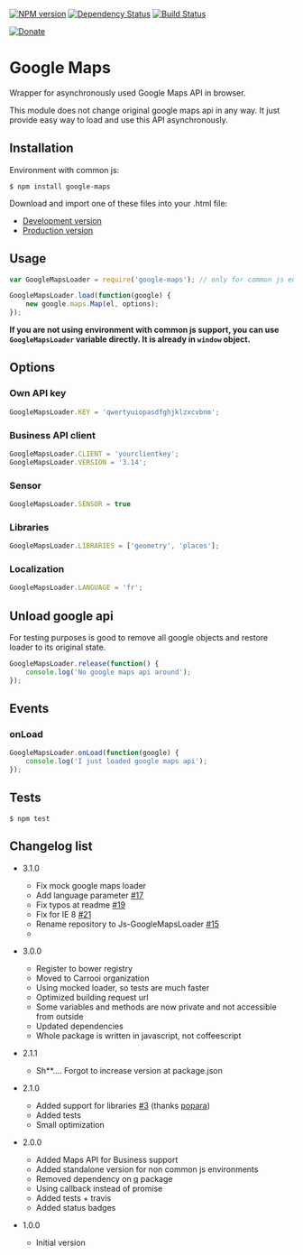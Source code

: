 [![NPM version](https://img.shields.io/npm/v/google-maps.svg?style=flat-square)](https://www.npmjs.com/package/google-maps)
[![Dependency Status](https://img.shields.io/gemnasium/Carrooi/Node-GoogleMaps.svg?style=flat-square)](https://gemnasium.com/Carrooi/Node-GoogleMaps)
[![Build Status](https://img.shields.io/travis/Carrooi/Node-GoogleMaps.svg?style=flat-square)](https://travis-ci.org/Carrooi/Node-GoogleMaps)

[![Donate](https://img.shields.io/badge/donate-PayPal-brightgreen.svg?style=flat-square)](https://www.paypal.com/cgi-bin/webscr?cmd=_s-xclick&hosted_button_id=ARUCDRF95XRBA)

# Google Maps

Wrapper for asynchronously used Google Maps API in browser.

This module does not change original google maps api in any way. It just provide easy way to load and use this API
asynchronously.

## Installation

Environment with common js:
```
$ npm install google-maps
```

Download and import one of these files into your .html file:
* [Development version](https://raw.github.com/Carrooi/Js-GoogleMapsLoader/master/lib/Google.js)
* [Production version](https://raw.github.com/Carrooi/Js-GoogleMapsLoader/master/lib/Google.min.js)

## Usage

```javascript
var GoogleMapsLoader = require('google-maps'); // only for common js environments

GoogleMapsLoader.load(function(google) {
	new google.maps.Map(el, options);
});
```

**If you are not using environment with common js support, you can use `GoogleMapsLoader` variable directly. It is
already in `window` object.**

## Options

### Own API key

```javascript
GoogleMapsLoader.KEY = 'qwertyuiopasdfghjklzxcvbnm';
```

### Business API client

```javascript
GoogleMapsLoader.CLIENT = 'yourclientkey';
GoogleMapsLoader.VERSION = '3.14';
```

### Sensor

```javascript
GoogleMapsLoader.SENSOR = true
```

### Libraries

```javascript
GoogleMapsLoader.LIBRARIES = ['geometry', 'places'];
```

### Localization

```javascript
GoogleMapsLoader.LANGUAGE = 'fr';
```

## Unload google api

For testing purposes is good to remove all google objects and restore loader to its original state.

```javascript
GoogleMapsLoader.release(function() {
	console.log('No google maps api around');
});
```

## Events

### onLoad

```javascript
GoogleMapsLoader.onLoad(function(google) {
	console.log('I just loaded google maps api');
});
```

## Tests

```
$ npm test
```

## Changelog list

* 3.1.0
	+ Fix mock google maps loader 
	+ Add language parameter [#17](https://github.com/Carrooi/Js-GoogleMapsLoader/pull/17)
	+ Fix typos at readme [#19](https://github.com/Carrooi/Js-GoogleMapsLoader/pull/19)
	+ Fix for IE 8 [#21](https://github.com/Carrooi/Js-GoogleMapsLoader/pull/21)
	+ Rename repository to Js-GoogleMapsLoader [#15](https://github.com/Carrooi/Js-GoogleMapsLoader/issues/15)
	+ 

* 3.0.0
	+ Register to bower registry
	+ Moved to Carrooi organization
	+ Using mocked loader, so tests are much faster
	+ Optimized building request url
	+ Some variables and methods are now private and not accessible from outside
	+ Updated dependencies
	+ Whole package is written in javascript, not coffeescript

* 2.1.1
	+ Sh**.... Forgot to increase version at package.json

* 2.1.0
	+ Added support for libraries [#3](https://github.com/Carrooi/Js-GoogleMapsLoader/pull/3) (thanks [popara](https://github.com/popara))
	+ Added tests
	+ Small optimization

* 2.0.0
	+ Added Maps API for Business support
	+ Added standalone version for non common js environments
	+ Removed dependency on [q](https://github.com/kriskowal/q) package
	+ Using callback instead of promise
	+ Added tests + travis
	+ Added status badges

* 1.0.0
	+ Initial version
